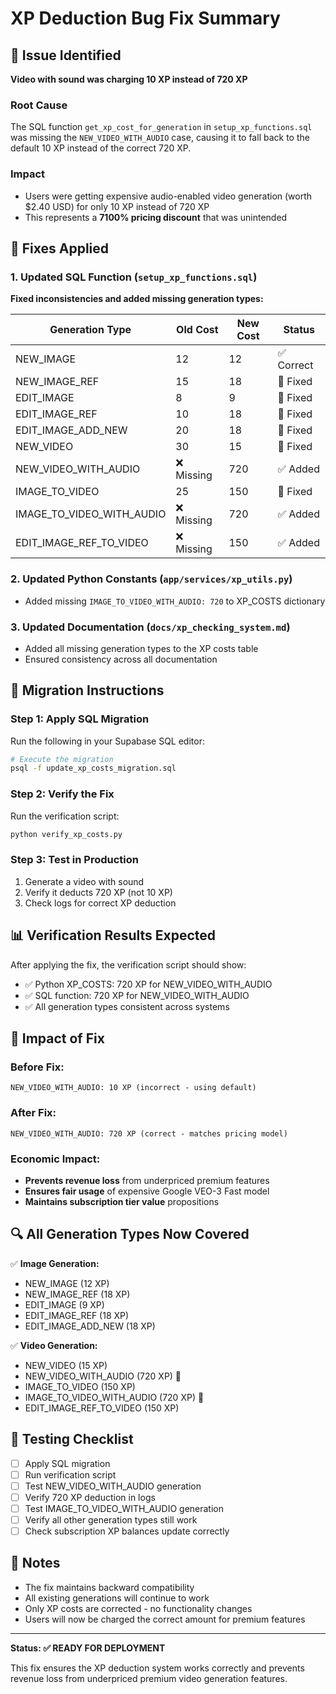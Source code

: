 # XP Deduction Bug Fix Summary

## 🐛 Issue Identified
**Video with sound was charging 10 XP instead of 720 XP**

### Root Cause
The SQL function `get_xp_cost_for_generation` in `setup_xp_functions.sql` was missing the `NEW_VIDEO_WITH_AUDIO` case, causing it to fall back to the default 10 XP instead of the correct 720 XP.

### Impact
- Users were getting expensive audio-enabled video generation (worth $2.40 USD) for only 10 XP instead of 720 XP
- This represents a **7100% pricing discount** that was unintended

## 🔧 Fixes Applied

### 1. Updated SQL Function (`setup_xp_functions.sql`)
**Fixed inconsistencies and added missing generation types:**

| Generation Type | Old Cost | New Cost | Status |
|----------------|----------|----------|---------|
| NEW_IMAGE | 12 | 12 | ✅ Correct |
| NEW_IMAGE_REF | 15 | 18 | 🔧 Fixed |
| EDIT_IMAGE | 8 | 9 | 🔧 Fixed |
| EDIT_IMAGE_REF | 10 | 18 | 🔧 Fixed |
| EDIT_IMAGE_ADD_NEW | 20 | 18 | 🔧 Fixed |
| NEW_VIDEO | 30 | 15 | 🔧 Fixed |
| NEW_VIDEO_WITH_AUDIO | ❌ Missing | 720 | ✅ Added |
| IMAGE_TO_VIDEO | 25 | 150 | 🔧 Fixed |
| IMAGE_TO_VIDEO_WITH_AUDIO | ❌ Missing | 720 | ✅ Added |
| EDIT_IMAGE_REF_TO_VIDEO | ❌ Missing | 150 | ✅ Added |

### 2. Updated Python Constants (`app/services/xp_utils.py`)
- Added missing `IMAGE_TO_VIDEO_WITH_AUDIO: 720` to XP_COSTS dictionary

### 3. Updated Documentation (`docs/xp_checking_system.md`)
- Added all missing generation types to the XP costs table
- Ensured consistency across all documentation

## 🚀 Migration Instructions

### Step 1: Apply SQL Migration
Run the following in your Supabase SQL editor:
```bash
# Execute the migration
psql -f update_xp_costs_migration.sql
```

### Step 2: Verify the Fix
Run the verification script:
```bash
python verify_xp_costs.py
```

### Step 3: Test in Production
1. Generate a video with sound
2. Verify it deducts 720 XP (not 10 XP)
3. Check logs for correct XP deduction

## 📊 Verification Results Expected

After applying the fix, the verification script should show:
- ✅ Python XP_COSTS: 720 XP for NEW_VIDEO_WITH_AUDIO
- ✅ SQL function: 720 XP for NEW_VIDEO_WITH_AUDIO  
- ✅ All generation types consistent across systems

## 🎯 Impact of Fix

### Before Fix:
```
NEW_VIDEO_WITH_AUDIO: 10 XP (incorrect - using default)
```

### After Fix:
```
NEW_VIDEO_WITH_AUDIO: 720 XP (correct - matches pricing model)
```

### Economic Impact:
- **Prevents revenue loss** from underpriced premium features
- **Ensures fair usage** of expensive Google VEO-3 Fast model
- **Maintains subscription tier value** propositions

## 🔍 All Generation Types Now Covered

✅ **Image Generation:**
- NEW_IMAGE (12 XP)
- NEW_IMAGE_REF (18 XP)
- EDIT_IMAGE (9 XP)
- EDIT_IMAGE_REF (18 XP)
- EDIT_IMAGE_ADD_NEW (18 XP)

✅ **Video Generation:**
- NEW_VIDEO (15 XP)
- NEW_VIDEO_WITH_AUDIO (720 XP) 🎵
- IMAGE_TO_VIDEO (150 XP)
- IMAGE_TO_VIDEO_WITH_AUDIO (720 XP) 🎵
- EDIT_IMAGE_REF_TO_VIDEO (150 XP)

## 🧪 Testing Checklist

- [ ] Apply SQL migration
- [ ] Run verification script
- [ ] Test NEW_VIDEO_WITH_AUDIO generation
- [ ] Verify 720 XP deduction in logs
- [ ] Test IMAGE_TO_VIDEO_WITH_AUDIO generation
- [ ] Verify all other generation types still work
- [ ] Check subscription XP balances update correctly

## 📝 Notes

- The fix maintains backward compatibility
- All existing generations will continue to work
- Only XP costs are corrected - no functionality changes
- Users will now be charged the correct amount for premium features

---

**Status: ✅ READY FOR DEPLOYMENT**

This fix ensures the XP deduction system works correctly and prevents revenue loss from underpriced premium video generation features. 